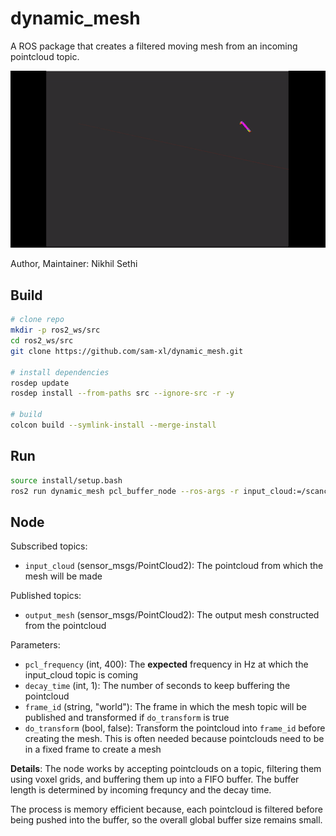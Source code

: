 # dynamic_mesh

A ROS package that creates a filtered moving mesh from an incoming pointcloud topic.

<img src="demo.gif">

Author, Maintainer: Nikhil Sethi

## Build

```bash
# clone repo
mkdir -p ros2_ws/src
cd ros2_ws/src
git clone https://github.com/sam-xl/dynamic_mesh.git

# install dependencies
rosdep update
rosdep install --from-paths src --ignore-src -r -y

# build
colcon build --symlink-install --merge-install
```

## Run

```bash
source install/setup.bash
ros2 run dynamic_mesh pcl_buffer_node --ros-args -r input_cloud:=/scancontrol_pointcloud -r output_mesh:=/cloud_mesh -p decay_time:=1 -p do_transform:=true -p frame_id:=base_link
```

## Node

Subscribed topics:

- `input_cloud` (sensor_msgs/PointCloud2): The pointcloud from which the mesh will be made

Published topics:

- `output_mesh` (sensor_msgs/PointCloud2): The output mesh constructed from the pointcloud

Parameters:

- `pcl_frequency` (int, 400): The **expected** frequency in Hz at which the input_cloud topic is coming
- `decay_time` (int, 1): The number of seconds to keep buffering the pointcloud  
- `frame_id` (string, "world"): The frame in which the mesh topic will be published and transformed if `do_transform` is true
- `do_transform` (bool, false): Transform the pointcloud into `frame_id` before creating the mesh. This is often needed because pointclouds need to be in a fixed frame to create a mesh

**Details**: The node works by accepting pointclouds on a topic, filtering them using voxel grids, and buffering them up into a FIFO buffer. The buffer length is determined by incoming frequncy and the decay time.

The process is memory efficient because, each pointcloud is filtered before being pushed into the buffer, so the overall global buffer size remains small.
